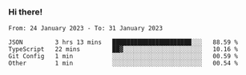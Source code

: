 ### Hi there!

<!--START_SECTION:waka-->

```text
From: 24 January 2023 - To: 31 January 2023

JSON         3 hrs 13 mins   ██████████████████████░░░   88.59 %
TypeScript   22 mins         ██▓░░░░░░░░░░░░░░░░░░░░░░   10.16 %
Git Config   1 min           ░░░░░░░░░░░░░░░░░░░░░░░░░   00.59 %
Other        1 min           ░░░░░░░░░░░░░░░░░░░░░░░░░   00.54 %
```

<!--END_SECTION:waka-->
